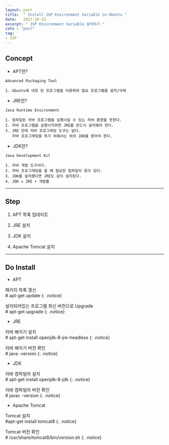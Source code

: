```yaml
---
layout: post
title:  " Install JSP Environment Variable in Ubuntu "
date:   2017-10-23
excerpt: " JSP Environment Variable 설치하기 "
cate : "post"
tag:
- JSP
---
```



## Concept

* APT란?

```
Advanced Packaging Tool

1. Ubuntu에 내장 된 프로그램을 이용하여 필요 프로그램을 설치/삭제
```

* JRE란?

```
Java Runtime Environment 

1. 컴파일된 자바 프로그램을 실행시킬 수 있는 자바 환경을 뜻한다.
2. 자바 프로그램을 실행시키려면 JRE를 반드시 설치해야 한다.
3. JRE 안에 자바 프로그래밍 도구는 없다.
   자바 프로그래밍을 하기 위해서는 위의 JDK를 받아야 한다.
```

* JDK란?

```
Java Development Kit

1. 자바 개발 도구이다.
2. 자바 프로그래밍을 할 때 필요한 컴파일러 등이 있다.
3. JDK를 설치했다면 JRE도 같이 설치된다.
4. JDK = JRE + 개발툴
```

---


## Step

1. APT 목록 업데이트

2. JRE 설치

3. JDK 설치

4. Apache Tomcat 설치


---

## Do Install

* APT

패키지 목록 갱신 <br> # apt-get update
{: .notice}

설치되어있는 프로그램 최신 버전으로 Upgrade <br> # apt-get upgrade
{: .notice}

* JRE

자바 해석기 설치 <br> # apt-get install openjdk-8-jre-headless
{: .notice}

자바 해석기 버전 확인 <br> # java -version
{: .notice}

* JDK

자바 컴파일러 설치 <br> # apt-get install openjdk-8-jdk
{: .notice}

자바 컴파일러 버전 확인 <br> # javac -version
{: .notice}

* Apache Tomcat

Tomcat 설치 <br> #apt-get install tomcat8
{: .notice}

Tomcat 버전 확인 <br> # /usr/share/tomcat8/bin/version.sh
{: .notice}






